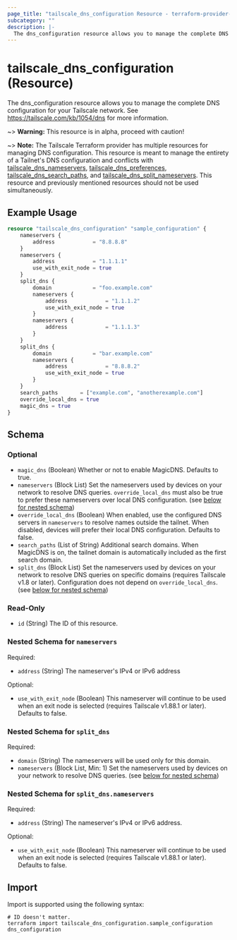 ```yaml
---
page_title: "tailscale_dns_configuration Resource - terraform-provider-tailscale"
subcategory: ""
description: |-
  The dns_configuration resource allows you to manage the complete DNS configuration for your Tailscale network. See https://tailscale.com/kb/1054/dns for more information.
---
```


# tailscale_dns_configuration (Resource)

The dns_configuration resource allows you to manage the complete DNS configuration for your Tailscale network. See https://tailscale.com/kb/1054/dns for more information.

~> **Warning:** This resource is in alpha, proceed with caution!

~> **Note:** The Tailscale Terraform provider has multiple resources for managing DNS configuration. This resource is meant to manage the entirety of a Tailnet's DNS configuration and conflicts with [tailscale_dns_nameservers](dns_nameservers.md), [tailscale_dns_preferences](dns_preferences.md), [tailscale_dns_search_paths](dns_search_paths.md), and [tailscale_dns_split_nameservers](dns_split_nameservers.md). This resource and previously mentioned resources should not be used simultaneously.

## Example Usage

```terraform
resource "tailscale_dns_configuration" "sample_configuration" {
    nameservers {
        address            = "8.8.8.8"
    }
    nameservers {
        address            = "1.1.1.1"
        use_with_exit_node = true
    }
    split_dns {
        domain             = "foo.example.com"
        nameservers {
            address            = "1.1.1.2"
            use_with_exit_node = true
        }
        nameservers {
            address            = "1.1.1.3"
        }
    }
    split_dns {
        domain             = "bar.example.com"
        nameservers {
            address            = "8.8.8.2"
            use_with_exit_node = true
        }
    }
    search_paths       = ["example.com", "anotherexample.com"]
    override_local_dns = true
    magic_dns = true
}
```

<!-- schema generated by tfplugindocs -->
## Schema

### Optional

- `magic_dns` (Boolean) Whether or not to enable MagicDNS. Defaults to true.
- `nameservers` (Block List) Set the nameservers used by devices on your network to resolve DNS queries. `override_local_dns` must also be true to prefer these nameservers over local DNS configuration. (see [below for nested schema](#nestedblock--nameservers))
- `override_local_dns` (Boolean) When enabled, use the configured DNS servers in `nameservers` to resolve names outside the tailnet. When disabled, devices will prefer their local DNS configuration. Defaults to false.
- `search_paths` (List of String) Additional search domains. When MagicDNS is on, the tailnet domain is automatically included as the first search domain.
- `split_dns` (Block List) Set the nameservers used by devices on your network to resolve DNS queries on specific domains (requires Tailscale v1.8 or later). Configuration does not depend on `override_local_dns`. (see [below for nested schema](#nestedblock--split_dns))

### Read-Only

- `id` (String) The ID of this resource.

<a id="nestedblock--nameservers"></a>
### Nested Schema for `nameservers`

Required:

- `address` (String) The nameserver's IPv4 or IPv6 address

Optional:

- `use_with_exit_node` (Boolean) This nameserver will continue to be used when an exit node is selected (requires Tailscale v1.88.1 or later). Defaults to false.


<a id="nestedblock--split_dns"></a>
### Nested Schema for `split_dns`

Required:

- `domain` (String) The nameservers will be used only for this domain.
- `nameservers` (Block List, Min: 1) Set the nameservers used by devices on your network to resolve DNS queries. (see [below for nested schema](#nestedblock--split_dns--nameservers))

<a id="nestedblock--split_dns--nameservers"></a>
### Nested Schema for `split_dns.nameservers`

Required:

- `address` (String) The nameserver's IPv4 or IPv6 address.

Optional:

- `use_with_exit_node` (Boolean) This nameserver will continue to be used when an exit node is selected (requires Tailscale v1.88.1 or later). Defaults to false.

## Import

Import is supported using the following syntax:

```shell
# ID doesn't matter.
terraform import tailscale_dns_configuration.sample_configuration dns_configuration
```

